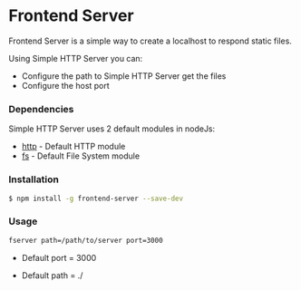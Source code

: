 # Frontend Server

Frontend Server is a simple way to create a localhost to respond static files.

Using Simple HTTP Server you can:
  - Configure the path to Simple HTTP Server get the files
  - Configure the host port

### Dependencies

Simple HTTP Server uses 2 default modules in nodeJs:

* [http] - Default HTTP module
* [fs] - Default File System module

### Installation

```sh
$ npm install -g frontend-server --save-dev
```

### Usage

```sh
fserver path=/path/to/server port=3000
```

* Default port = 3000
* Default path = ./


   [http]: <https://nodejs.org/api/http.html>
   [fs]: <https://nodejs.org/api/fs.html>